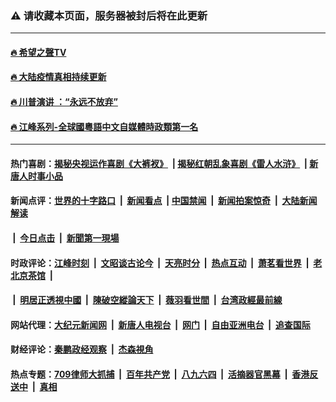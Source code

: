 ### ⚠️ 请收藏本页面，服务器被封后将在此更新

---
#### [🔥 希望之聲TV](http://159.89.133.125/soh-tv/?ts=01300301)
#### [🔥 大陆疫情真相持续更新](http://159.89.133.125:10000/videos/corona/)
#### [🔥 川普演讲 ：“永远不放弃” ](http://159.89.133.125:10000/videos/news/trump01.html?ts=11191611)
#### [🔥 江峰系列-全球國粵語中文自媒體時政類第一名](http://159.89.133.125/today-in-history/) 
------------------------------------------------------------------------------------------------------------------------------------------------------------------

#### 热门喜剧：[揭秘央视运作喜剧《大裤衩》](http://159.89.133.125:10000/videos/res/big-shorts/) &nbsp;|&nbsp;[揭秘红朝乱象喜剧《雷人水浒》](http://159.89.133.125:10000/videos/res/OutlawsOfMarsh/) &nbsp;|&nbsp;[新唐人时事小品](http://159.89.133.125:10000/videos/res/comedy/)

#### 新闻点评：[世界的十字路口](http://159.89.133.125/tanghao/) &nbsp;|&nbsp; [新闻看点](http://159.89.133.125/news-insight/) &nbsp;|&nbsp;[中国禁闻](http://159.89.133.125/ntdtv-news/) &nbsp;|&nbsp; [新闻拍案惊奇](http://159.89.133.125/dayu/) &nbsp;|&nbsp; [大陆新闻解读](http://159.89.133.125/ntdtv-comedy/)
####   &nbsp;|&nbsp;  [今日点击](http://159.89.133.125/news-click/)  &nbsp;|&nbsp; [新聞第一現場](http://159.89.133.125/primary-scene/) 

#### 时政评论：[江峰时刻](http://159.89.133.125/today-in-history/) &nbsp;|&nbsp; [文昭谈古论今](http://159.89.133.125/wenzhao/) &nbsp;|&nbsp; [天亮时分](http://159.89.133.125/tianliang/) &nbsp;|&nbsp; [热点互动](http://159.89.133.125/ntdtv-rdhd/) &nbsp;|&nbsp; [萧茗看世界](http://159.89.133.125/simonegao/) &nbsp;|&nbsp; [老北京茶馆](http://159.89.133.125/teahouse/)  &nbsp;|&nbsp;  
####   &nbsp;|&nbsp;  [明居正透視中國](http://159.89.133.125/decoding-china/)  &nbsp;|&nbsp; [陳破空縱論天下](http://159.89.133.125/pokong/)  &nbsp;|&nbsp; [薇羽看世間](http://159.89.133.125/weiyu/)  &nbsp;|&nbsp; [台湾政經最前線](http://159.89.133.125/taiwan/)   

#### 网站代理：[大纪元新闻网](http://159.89.133.125:10080/gb/) &nbsp;|&nbsp; [新唐人电视台](http://159.89.133.125:8808/gb/) &nbsp;|&nbsp; [网门](http://159.89.133.125:11000/) &nbsp;|&nbsp; [自由亚洲电台](http://159.89.133.125:9800/mandarin/) &nbsp;|&nbsp; [追查国际](http://159.89.133.125:10010/)

#### 财经评论：[秦鹏政经观察](http://159.89.133.125/qinpeng/) &nbsp;|&nbsp; [杰森視角 ](http://159.89.133.125/jason/)

#### 热点专题：[709律师大抓捕](http://159.89.133.125:10000/videos/709/) &nbsp;|&nbsp; [百年共产党](http://159.89.133.125:10000/videos/ccp.html) &nbsp;|&nbsp; [八九六四](http://159.89.133.125:10000/videos/88/)  &nbsp;|&nbsp; [活摘器官黑幕](http://159.89.133.125:10000/videos/res/Organs/)  &nbsp;|&nbsp; [香港反送中](http://159.89.133.125:10000/videos/res/hk/)  &nbsp;|&nbsp; [真相](http://159.89.133.125:10000/videos/truth.html)

<img src='http://gfw-breaker.win/link40.md' width='0px' height='0px'/>
